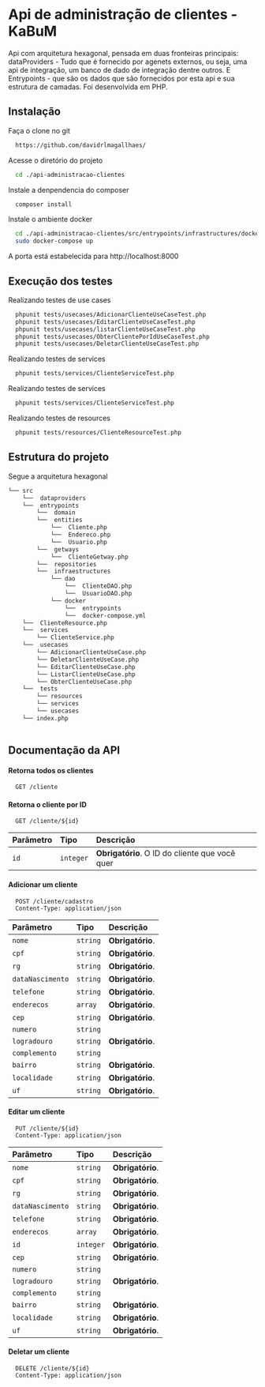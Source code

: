
# Api de administração de clientes - KaBuM

Api com arquitetura hexagonal, pensada em duas fronteiras principais:
dataProviders - Tudo que é fornecido por agenets externos, ou seja, uma api de integração, um banco de dado de integração dentre outros. E Entrypoints - que são os dados que são fornecidos por esta api e sua estrutura de camadas. Foi desenvolvida em PHP.


## Instalação

Faça o clone no git

```bash
  https://github.com/davidrlmagallhaes/
```
Acesse o diretório do projeto

```bash
  cd ./api-administracao-clientes
``` 
Instale a denpendencia do composer

```bash
  composer install
```     
Instale o ambiente docker

```bash
  cd ./api-administracao-clientes/src/entrypoints/infrastructures/docker
  sudo docker-compose up
```   

A porta está estabelecida para http://localhost:8000

## Execução dos testes

Realizando testes de use cases

```bash
  phpunit tests/usecases/AdicionarClienteUseCaseTest.php
  phpunit tests/usecases/EditarClienteUseCaseTest.php
  phpunit tests/usecases/listarClienteUseCaseTest.php
  phpunit tests/usecases/ObterClientePorIdUseCaseTest.php
  phpunit tests/usecases/DeletarClienteUseCaseTest.php
```
Realizando testes de services

```bash
  phpunit tests/services/ClienteServiceTest.php
```
Realizando testes de services

```bash
  phpunit tests/services/ClienteServiceTest.php
```
Realizando testes de resources

```bash
  phpunit tests/resources/ClienteResourceTest.php
```
## Estrutura do projeto

  Segue a arquitetura hexagonal

```bash
└── src
    └──  dataproviders
	└──  entrypoints
		└──  domain
		└──  entities
			└──  Cliente.php
			└──  Endereco.php
			└──  Usuario.php
		└──  getways
			└──  ClienteGetway.php
		└──  repositories
		└──  infraestructures
			└── dao
				└──  ClienteDAO.php
				└──  UsuarioDAO.php
			└── docker
				└──  entrypoints
				└──  docker-compose.yml
	└──  ClienteResource.php
    └──  services
        └── ClienteService.php
	└──  usecases
        └── AdicionarClienteUseCase.php
		└── DeletarClienteUseCase.php
		└── EditarClienteUseCase.php
		└── ListarClienteUseCase.php
		└── ObterClienteUseCase.php
	└──  tests
		└── resources
		└── services
		└── usecases
	└── index.php
  
```



## Documentação da API

#### Retorna todos os clientes

```http
  GET /cliente
```

#### Retorna o cliente por ID


```http
  GET /cliente/${id}
```

| Parâmetro   | Tipo       | Descrição                                   |
| :---------- | :--------- | :------------------------------------------ |
| `id`      | `integer` | **Obrigatório**. O ID do cliente que você quer |

#### Adicionar um cliente

```http
  POST /cliente/cadastro
  Content-Type: application/json
```
| Parâmetro   | Tipo       | Descrição                                   |
| :---------- | :--------- | :------------------------------------------ |
| `nome`      | `string` | **Obrigatório**.|
| `cpf`      | `string` | **Obrigatório**. |
| `rg`      | `string` | **Obrigatório**.  |
| `dataNascimento`      | `string` | **Obrigatório**. |
| `telefone`      | `string` | **Obrigatório**.  |
| `enderecos`      | `array` | **Obrigatório**.  |
| `cep`      | `string` | **Obrigatório**.  |
| `numero`      | `string` |  |
| `logradouro`      | `string` | **Obrigatório**.  |
| `complemento`      | `string` |   |
| `bairro`      | `string` | **Obrigatório**.  |
| `localidade`      | `string` | **Obrigatório**.  |
| `uf`      | `string` | **Obrigatório**.  |

#### Editar um cliente

```http
  PUT /cliente/${id}
  Content-Type: application/json
```
| Parâmetro   | Tipo       | Descrição                                   |
| :---------- | :--------- | :------------------------------------------ |
| `nome`      | `string` | **Obrigatório**.|
| `cpf`      | `string` | **Obrigatório**. |
| `rg`      | `string` | **Obrigatório**.  |
| `dataNascimento`      | `string` | **Obrigatório**. |
| `telefone`      | `string` | **Obrigatório**.  |
| `enderecos`      | `array` | **Obrigatório**.  |
| `id`      | `integer` | **Obrigatório**.  |
| `cep`      | `string` | **Obrigatório**.  |
| `numero`      | `string` |  |
| `logradouro`      | `string` | **Obrigatório**.  |
| `complemento`      | `string` |   |
| `bairro`      | `string` | **Obrigatório**.  |
| `localidade`      | `string` | **Obrigatório**.  |
| `uf`      | `string` | **Obrigatório**.  |

#### Deletar um cliente

```http
  DELETE /cliente/${id}
  Content-Type: application/json
```
